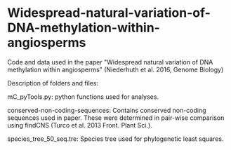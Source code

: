 # Widespread-natural-variation-of-DNA-methylation-within-angiosperms
Code and data used in the paper "Widespread natural variation of DNA methylation within angiosperms" (Niederhuth et al. 2016, Genome Biology)

Description of folders and files:

mC_pyTools.py: python functions used for analyses.

conserved-non-coding-sequences: Contains conserved non-coding sequences used in paper. These were determined in pair-wise comparison using findCNS (Turco et al. 2013 Front. Plant Sci.).

species_tree_50_seq.tre: Species tree used for phylogenetic least squares.

